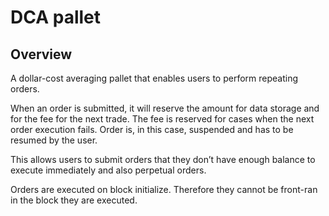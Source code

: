 # DCA pallet

## Overview
A dollar-cost averaging pallet that enables users to perform repeating orders.

When an order is submitted, it will reserve the amount for data storage and for the fee for the next trade. 
The fee is reserved for cases when the next order execution fails. 
Order is, in this case, suspended and has to be resumed by the user.

This allows users to submit orders that they don’t have enough balance to execute immediately and also perpetual orders.

Orders are executed on block initialize. Therefore they cannot be front-ran in the block they are executed.
